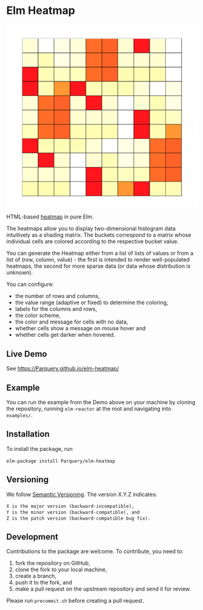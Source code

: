 # Elm Heatmap

![Example 1](screenshots/ex1.jpg)

HTML-based [heatmap](https://en.wikipedia.org/wiki/Heat_map) in pure Elm.

The heatmaps allow you to display two-dimensional histogram data intuitively as a shading matrix. The buckets 
correspond to a matrix whose individual cells are colored according to the respective bucket value.

You can generate the Heatmap either from a list of lists of values or from a list of (row, column, value) - 
the first is intended to render well-populated heatmaps, the second for more sparse data (or data whose distribution 
is unknown).

You can configure:

* the number of rows and columns,
* the value range (adaptive or fixed) to determine the coloring,
* labels for the columns and rows,
* the color scheme,
* the color and message for cells with no data,
* whether cells show a message on mouse hover and
* whether cells get darker when hovered.

## Live Demo
See https://Parquery.github.io/elm-heatmap/

## Example
You can run the example from the Demo above on your machine by cloning the repository, running `elm-reactor` at the 
root and navigating into `examples/`.

## Installation
To install the package, run 

```elm-package install Parquery/elm-heatmap```


## Versioning
We follow [Semantic Versioning](https://semver.org/spec/v1.0.0.html). The version X.Y.Z indicates:

    X is the major version (backward-incompatible),
    Y is the minor version (backward-compatible), and
    Z is the patch version (backward-compatible bug fix).


## Development
Contributions to the package are welcome. To contribute, you need to:

1) fork the repository on GitHub, 
2) clone the fork to your local machine, 
3) create a branch,
4) push it to the fork, and
5) make a pull request on the upstream repository and send it for review.

Please run `precommit.sh` before creating a pull request.
